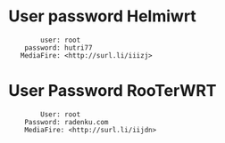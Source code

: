 
# User password Helmiwrt 
            user: root
        password: hutri77
       MediaFire: <http://surl.li/iiizj>
       
# User Password RooTerWRT
            User: root
        Password: radenku.com
        MediaFire: <http://surl.li/iijdn>
        

